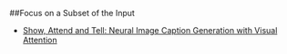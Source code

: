 ##Focus on a Subset of the Input
* [Show, Attend and Tell: Neural Image Caption Generation with Visual Attention](http://arxiv.org/abs/1502.03044)
